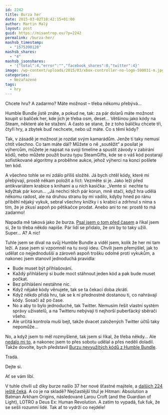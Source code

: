 ```yaml
---
id: 2242
title: Burza her
date: 2015-03-02T10:42:15+01:00
author: Martin Malý
layout: post
guid: https://misantrop.eu/?p=2242
permalink: /burza-her/
mashsb_timestamp:
  - "1575390128"
mashsb_shares:
  - "4"
mashsb_jsonshares:
  - '{"total":4,"error":"","facebook_shares":0,"twitter":4}'
image: /wp-content/uploads/2015/03/xbox-controller-no-logo-590031-m.jpg
categories:
  - Nezařazené
tags:
  - hry
---
```

Chcete hru? A zadarmo? Máte možnost &#8211; třeba někomu přebývá&#8230;

<!--more-->

Humble Bundle jistě znáte, a pokud ne, tak: za pár dolarů máte možnost koupit si balíček her, kde jich je třeba osm, deset&#8230; Většinou jako kódy na Steam, některé ale ke stažení. A často se stane, že z toho balíčku chcete tři, čtyři hry, a zbytek buď nechcete, nebo už máte. Co s těmi kódy?

Tak, v zásadě je možnost je rozdat svým kamarádům. Jenže ti taky nemusí chtít všechno. Co tam máte dál? Můžete o ně &#8222;soutěžit&#8220; a posílat je výhercům, můžete je napsat na svoji timeline a spustit závody v zabírání kódů, nebo můžete použít burzu typu SteamGifts, kde se o váš kód postarají sofistikované algoritmy a proběhne aukce, jehož výherci na konci pošlete ten kód.

A všechno tohle se mi zdálo příliš složité. Já bych chtěl kódy, které mi přebývají, prostě někam položit a říct: Vezměte si je. Jako leží před antikvariátem krabice s knihami a u nich kasička: _Vemte si  nechte tu kdyžtak pár korun&#8230; _Já nechci těch pár korun, mně stačí, když hra udělá někomu radost, ale na druhou stranu by mi vadilo, kdyby hned po ránu přiběhl nějaký vykuk, sebral všechny knížky i s krabicí a zdrhnul s nima s tím, že je zkusí aspoň po pětikačce prodat. Anebo ani to ne: prostě to má zadarmo!

Napadla mě taková jako že burza. [Psal jsem o tom před časem](kcc.misantrop.eu/2014/08/04/humblebundle/) a říkal jsem si, že to třeba někdo napíše. Pár lidí se přidalo, že oni by to taky užili. Super&#8230; A? A nic!

Tuhle jsem se díval na svůj Humble Bundle a viděl jsem, kolik že her mi tam leží. A zase jsem si vzpomněl na tu svoji ideu. Chvíli jsem přemýšlel, jak to udělat co nejjednodušší a zároveň aspoň trošku odolné proti vykukům, a nakonec jsem stanovil jednoduchá pravidla:

  * Bude muset být přihlašování.
  * Každý přihlášený si bude moct stáhnout jeden kód a pak bude muset počkat.
  * Bez přihlášení nestáhne nic.
  * Když nějaké kódy věnujete, tak se ta čekací doba zkrátí.
  * Když někdo přidá hru, tak se k ní přednostně dostanou ti, co nahrávají kódy. Sosači až po čase.
  * No a aby to bylo jednoduché, tak Twitter. Nemusím řešit vlastní systém správy uživatelů, a na Twitteru nebývají ti nejhorší puberťácký sběrači všeho.
  * Ale určitá kontrola muší bejt, takže dvacet založených Twitter účtů taky nepomůže&#8230;

No, a když jsem to měl rozmyšlené, tak jsem si říkal, že třeba někdy&#8230; Ale [nedalo mi to](https://kcc.misantrop.eu/2015/03/01/burza/), a nakonec jsem to přes sobotu udělal a přes neděli doladil. Takže dovolte, bych představil [Burzu nevyužitých kódů z Humble Bundle](https://oldplayer.cz/burza/).

Tradá.

Dejte si.

Ať se vám líbí.

V tuhle chvíli už díky burze našlo 37 her nové šťastné majitele, a [dalších 224 ještě čeká](https://oldplayer.cz/burza/list.php). A co je na skladě? Nejčastější titul je Hitman: Absolution a Batman Arkham Origins, následované Larou Croft (and the Guardian of Light), LOTRO a Deus Ex: Human Revolution. A zatím to vypadá, ťuk ťuk, že se sešli rozumní lidé. Tak ať to vydrží co nejdéle!